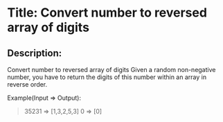 # Title: Convert number to reversed array of digits

## Description:

Convert number to reversed array of digits
Given a random non-negative number, you have to return the digits of this number within an array in reverse order.

Example(Input => Output):

> 35231 => [1,3,2,5,3]
> 0 => [0]
